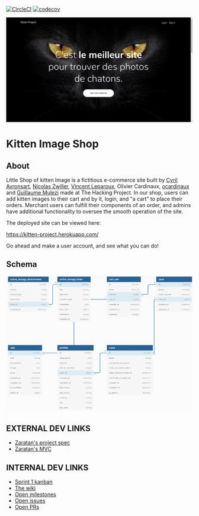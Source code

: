 [![CircleCI](https://circleci.com/gh/ocardinaux/thp_next_kitten_project.svg?style=svg)](https://circleci.com/gh/ocardinaux/thp_next_kitten_project)
[![codecov](https://codecov.io/gh/ocardinaux/thp_next_kitten_project/branch/master/graph/badge.svg)](https://codecov.io/gh/ocardinaux/thp_next_kitten_project)


![](/public/kitten-shop.png)

# Kitten Image Shop

## About

Little Shop of kitten Image is a fictitious e-commerce site built by [Cyril Avronsart](https://github.com/belette06), [Nicolas Zwiller](https://github.com/NIcoZF), [Vincent Leparoux](https://github.com/Vincelep), Olivier Cardinaux, [ocardinaux](https://github.com/ocardinaux) and [Guillaume Mulezi](https://github.com/TheMindset) made at The Hacking Project. In our shop, users can add kitten images to their cart and by it, login, and "a cart" to place their orders. Merchant users can fulfill their components of an order, and admins have additional functionality to oversee the smooth operation of the site.

The deployed site can be viewed here:

https://kitten-project.herokuapp.com/

Go ahead and make a user account, and see what you can do!

## Schema

![](/public/schema.png)

## EXTERNAL DEV LINKS

* [Zaratan's project spec](https://github.com/denispasin/thp_next_session_2/tree/master/Projet1)
* [Zaratan's MVC](https://github.com/denispasin/thp_next_session_2/tree/master/Semaine1)


## INTERNAL DEV LINKS


* [Sprint 1 kanban](https://github.com/ocardinaux/thp_next_kitten_project/projects/1)
* [The wiki](https://github.com/ocardinaux/thp_next_kitten_project/wiki)
* [Open milestones](https://github.com/ocardinaux/thp_next_kitten_project/milestones?direction=asc&sort=due_date)
* [Open issues](https://github.com/ocardinaux/thp_next_kitten_project/issues?q=is%3Aissue+is%3Aopen+sort%3Aupdated-desc)
* [Open PRs](https://github.com/ocardinaux/thp_next_kitten_project/pulls?q=is%3Apr+is%3Aopen)


